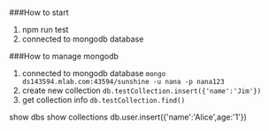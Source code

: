 ###
###How to start
1. npm run test
2. connected to mongodb database

###How to manage mongodb
1. connected to mongodb database
`mongo ds143594.mlab.com:43594/sunshine -u nana -p nana123`
2. create new collection
`db.testCollection.insert({'name':'Jim'})`
3. get collection info
`db.testCollection.find()`

show dbs
show collections
db.user.insert({'name':'Alice',age:'1'})